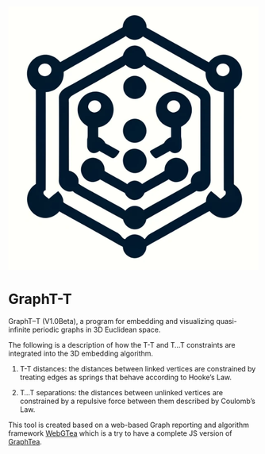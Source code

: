 ![GraphT-T](graphtt_icon.png)

# GraphT-T

GraphT–T (V1.0Beta), a program for embedding and visualizing quasi-
infinite periodic graphs in 3D Euclidean space.


The following is a description of how the T-T and T…T constraints are integrated into
the 3D embedding algorithm.

1. T-T distances: the distances between linked vertices are constrained by treating
edges as springs that behave according to Hooke’s Law.

2. T…T separations: the distances between unlinked vertices are constrained by a
repulsive force between them described by Coulomb’s Law.


This tool is created based on a web-based Graph reporting and algorithm framework [WebGTea](https://webgtea.github.io) which 
is a try to have a complete JS version of [GraphTea](http://graphtheorysoftware.com/).
